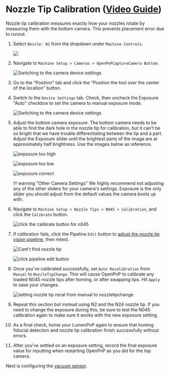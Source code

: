 # Nozzle Tip Calibration ([Video Guide](https://youtu.be/h3mtEQfGMlM?si=FHauQ0aEZQaOBkxV&t=1661))

Nozzle tip calibration measures exactly how your nozzles rotate by measuring them with the bottom camera. This prevents placement error due to runout.

1. Select `Nozzle: N1` from the dropdown under `Machine Controls`.
   
    ![](../7-bottom-camera-position/images/select-n1-machine-control-bottom.png)

2. Navigate to `Machine Setup > Cameras > OpenPnPCaptureCamera Bottom`.
  
    ![Switching to the camera device settings](images/Bottom-camera-device-settings.png)

1. Go to the "Position" tab and click the "Position the tool over the center of the location" button.

2. Switch to the `Device Settings` tab. Check, then uncheck the Exposure "Auto" checkbox to set the camera to manual exposure mode.
  
    ![Switching to the camera device settings](images/Bottom-camera-device-settings.png)

1. Adjust the bottom camera exposure. The bottom camera needs to be able to find the dark hole in the nozzle tip for calibration, but it can't be so bright that we have trouble differentiating between the tip and a part. Adjust the Exposure slider until the brightest parts of the image are at approximately half brightness. Use the images below as reference.
  
    ![exposure too high](images/bottom-exp-high.png)
  
    ![exposure too low](images/bottom-exp-low.png)
  
    ![exposure correct](images/bottom-exp-good.png)

    !!! warning "Other Camera Settings"
        We highly recommend not adjusting any of the other sliders for your camera's settings. Exposure is the only slider you should adjust from the default values the camera boots up with.

2. Navigate to `Machine Setup > Nozzle Tips > N045 > Calibration`, and click the `Calibrate` button.
  
    ![click the calibrate button for n045](images/n045-calibrate-button.png)

3. If calibration fails, click the Pipeline `Edit` button to [adjust the nozzle tip vision pipeline](../../vision-pipeline-adjustment/4-nozzle-calibration-pipeline.md), then retest.

    ![Cant't find nozzle tip](images/too-many-vision-redirects.png)

    ![click pipeline edit button](images/n045-edit-pipeline.png)

4. Once you've calibrated successfully, set `Auto Recalibration` from `Manual` to `NozzleTipChange`. This will cause OpenPnP to calibrate any loaded N045 nozzle tips after homing, or after swapping tips. Hit `Apply` to save your changes.

    ![setting nozzle tip recal from manual to nozzletipchange](images/n045-change-recal.png)

5. Repeat this section but instead using N2 and the N24 nozzle tip. If you need to change the exposure during this, be sure to test the N045 calibration again to make sure it works with the new exposure setting.

6. As a final check, home your LumenPnP again to ensure that homing fiducial detection and nozzle tip calibration finish successfully without errors.

7. After you've settled on an exposure setting, record the final exposure value for inputting when restarting OpenPnP as you did for the top camera.

Next is configuring the [vacuum sensor](../10-vacuum-sensor/index.md).
